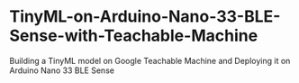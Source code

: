 # TinyML-on-Arduino-Nano-33-BLE-Sense-with-Teachable-Machine
Building a TinyML model on Google Teachable Machine and Deploying it on Arduino Nano 33 BLE Sense 
